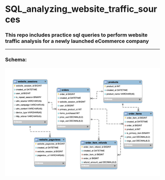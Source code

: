 # SQL_analyzing_website_traffic_sources

### This repo includes practice sql queries to perform website traffic analysis for a newly launched eCommerce company
----------------------
### Schema:

![](https://github.com/Harsha2409/SQL_analyzing_website_traffic_sources/blob/main/schema.PNG)
